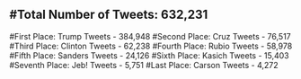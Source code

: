 #Total Number of Tweets: 632,231 
---
#First Place: Trump Tweets - 384,948
#Second Place: Cruz Tweets - 76,517
#Third Place: Clinton Tweets - 62,238
#Fourth Place: Rubio Tweets - 58,978
#Fifth Place: Sanders Tweets - 24,126
#Sixth Place: Kasich Tweets - 15,403
#Seventh Place: Jeb! Tweets - 5,751
#Last Place: Carson Tweets - 4,272
